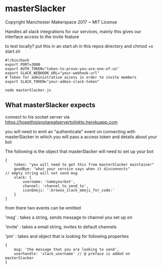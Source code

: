 # masterSlacker

Copyright Manchester Makerspace 2017 ~ MIT License

Handles all slack integrations for our services, mainly this gives our interface access to the invite feature

to test locally? put this in an start.sh in this repos directory and chmod +x start.sh

    #!/bin/bash
    export PORT=3000
    export AUTH_TOKEN="token-to-prove-you-are-one-of-us"
    export SLACK_WEBHOOK_URL="your-webhook-url"
    # Token for administrative access in order to invite members
    export SLACK_TOKEN="your-admin-slack-token"

    node masterSlacker.js


## What masterSlacker expects

connect to his socket server via https://hopethisisnotarealservertolinkto.herokuapp.com

you will need to emit an "authenticate" event on connecting with masterSlacker in which you will pass a access token and details about your bot

The following is the object that masterSlacker will need to set up your bot

    {
        token: "you will need to get this from masterSlacker maintainer"
        goodBye: "what your service says when it disconnects"             // empty string will not send msg
        slack: {
            username: 'nameyourbot',
            channel: 'channel_to_send_to',
            iconEmoji: ':browse_slack_emoji_for_code:'
        }
    }

from there two events can be emitted

'msg' : takes a string, sends message to channel you set up on

'invite' : takes a email string, invites to default channels

'pm' : takes and object that is looking for following properties

    {
        msg: 'the message that you are looking to send',
        userhandle: 'slack_username' // @ preface is added on masterSlacker
    }
